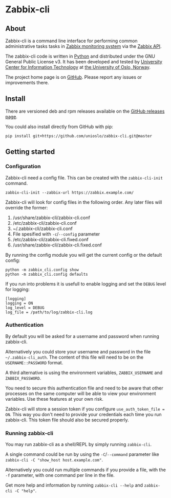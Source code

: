 # Zabbix-cli

## About

Zabbix-cli is a command line interface for performing common administrative tasks tasks in [Zabbix monitoring system](https://www.zabbix.com/) via the [Zabbix API](https://www.zabbix.com/documentation/current/en/manual/api).

The zabbix-cli code is written in [Python](https://www.python.org/) and distributed under the GNU General Public License v3. It has been developed and tested by [University Center for Information Technology](https://www.usit.uio.no/) at [the University of Oslo, Norway](https://www.uio.no/).

The project home page is on [GitHub](https://github.com/unioslo/zabbix-cli). Please report any issues or improvements there.

## Install

There are versioned deb and rpm releases available on the [GitHub releases page](https://github.com/unioslo/zabbix-cli/releases).

You could also install directly from GitHub with pip:

```
pip install git+https://github.com/unioslo/zabbix-cli.git@master
```

## Getting started

### Configuration

Zabbix-cli need a config file. This can be created with the `zabbix-cli-init` command.

```
zabbix-cli-init --zabbix-url https://zabbix.example.com/
```

Zabbix-cli will look for config files in the following order. Any later files will override the former:

1. /usr/share/zabbix-cli/zabbix-cli.conf
2. /etc/zabbix-cli/zabbix-cli.conf
3. ~/.zabbix-cli/zabbix-cli.conf
4. File spesified with `-c`/`--config` parameter
5. /etc/zabbix-cli/zabbix-cli.fixed.conf
6. /usr/share/zabbix-cli/zabbix-cli.fixed.conf

By running the config module you will get the current config or the default config:

```
python -m zabbix_cli.config show
python -m zabbix_cli.config defaults
```

If you run into problems it is usefull to enable logging and set the `DEBUG` level for logging:

```
[logging]
logging = ON
log_level = DEBUG
log_file = /path/to/log/zabbix-cli.log
```

### Authentication

By default you will be asked for a username and password when running zabbix-cli.

Alternatively you could store your username and password in the file `~/.zabbix-cli_auth`. The content of this file will need to be on the `USERNAME::PASSWORD` format.

A third alternative is using the environment variables, `ZABBIX_USERNAME` and `ZABBIX_PASSWORD`.

You need to secure this authentication file and need to be aware that other processes on the same computer will be able to view your environment variables. Use these features at your own risk.

Zabbix-cli will store a session token if you configure `use_auth_token_file = ON`. This way you don't need to provide your credentials each time you run zabbix-cli. This token file should also be secured properly.

### Running zabbix-cli

You may run zabbix-cli as a shell/REPL by simply running `zabbix-cli`.

A single command could be run by using the `-C`/`--command` parameter like `zabbix-cli -C "show_host host.example.com"`.

Alternatively you could run multiple commands if you provide a file, with the `-f` parameter, with one command per line in the file.

Get more help and information by running `zabbix-cli --help` and `zabbix-cli -C "help"`.
